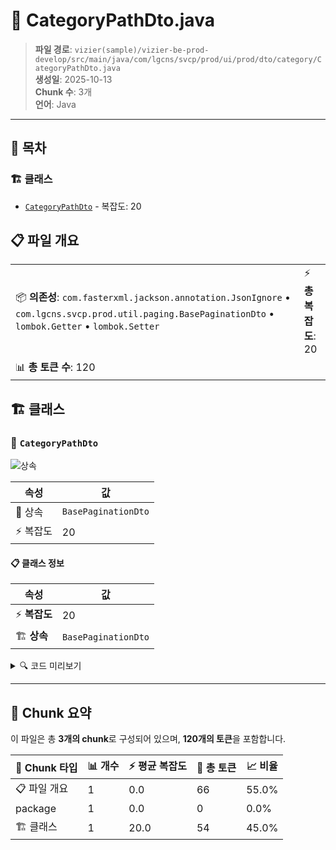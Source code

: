 # 📄 CategoryPathDto.java

> **파일 경로**: `vizier(sample)/vizier-be-prod-develop/src/main/java/com/lgcns/svcp/prod/ui/prod/dto/category/CategoryPathDto.java`  
> **생성일**: 2025-10-13  
> **Chunk 수**: 3개  
> **언어**: Java
---

## 📑 목차

### 🏗️ 클래스
- [`CategoryPathDto`](#class-categorypathdto) - 복잡도: 20

## 📋 파일 개요

| | |
|--|--|
| 📦 **의존성**: `com.fasterxml.jackson.annotation.JsonIgnore` • `com.lgcns.svcp.prod.util.paging.BasePaginationDto` • `lombok.Getter` • `lombok.Setter` | ⚡ **총 복잡도**: 20 |
| 📊 **총 토큰 수**: 120 |  |



## 🏗️ 클래스

### <a id="class-categorypathdto"></a>🎯 `CategoryPathDto`

![상속](https://img.shields.io/badge/상속-1개-blue)

| 속성 | 값 |
|------|----|
| 🧬 상속 | `BasePaginationDto` |
| ⚡ 복잡도 | 20 |



#### 📋 클래스 정보

| 속성 | 값 |
|------|----|
| ⚡ **복잡도** | 20 || 📍 **라인 범위** | 11-11 |
| 🏗️ **상속** | `BasePaginationDto` || 🏷️ **태그** | `class, java` |

<details>
<summary>🔍 코드 미리보기</summary>

```java
public class CategoryPathDto extends BasePaginationDto{
	@JsonIgnore
	private String catgUuid;
	private String level1;
	private String level2;
	private String level3;
	private String level4;
	private String level5;
	private String offerCd;
	private String offerNm;
	private String level;
	private String rgstUser;
	private String rgstDtm;
	private String updUser;
	private String updDtm;
	@JsonIgnore
    private String ctgrNodeName;
    @JsonIgnore
    private String ctgrTabUuid;
}...
```

**Chunk 정보**
- 🆔 **ID**: `c7b6b9b4035e`
- 📍 **라인**: 11-11
- 📊 **토큰**: 54
- 🏷️ **태그**: `class, java`

</details>

---





## 🧩 Chunk 요약

이 파일은 총 **3개의 chunk**로 구성되어 있으며, **120개의 토큰**을 포함합니다.

| 🧩 Chunk 타입 | 📊 개수 | ⚡ 평균 복잡도 | 📝 총 토큰 | 📈 비율 |
|---------------|--------|-------------|----------|--------|
| 📋 파일 개요 | 1 | 0.0 | 66 | 55.0% |
| package | 1 | 0.0 | 0 | 0.0% |
| 🏗️ 클래스 | 1 | 20.0 | 54 | 45.0% |

